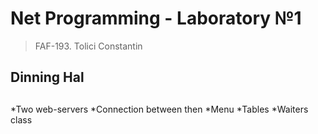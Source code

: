 Net Programming - Laboratory №1
=====
>FAF-193. Tolici Constantin

Dinning Hal
---------
##
*Two web-servers
*Connection between then 
*Menu
*Tables
*Waiters class
